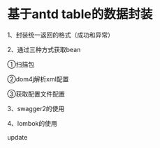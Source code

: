 # 基于antd table的数据封装
1、封装统一返回的格式（成功和异常）

2、通过三种方式获取bean

  ①扫描包
  
  ②dom4j解析xml配置
  
  ③获取配置文件配置

3、swagger2的使用

4、lombok的使用 
 
update
